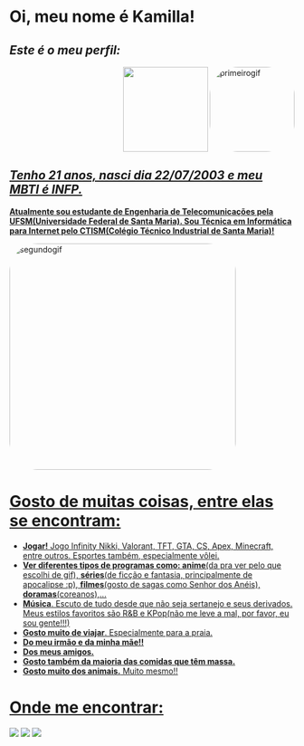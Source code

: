# **Oi, meu nome é Kamilla!**
## *Este é o meu perfil:*  

 <img align="right" alt="primeirogif" height="150" style="border-radius:50px;" src="https://img.wattpad.com/0ac9a4feb0ba3c267c6df41432e05721e46929c8/68747470733a2f2f73332e616d617a6f6e6177732e636f6d2f776174747061642d6d656469612d736572766963652f53746f7279496d6167652f4f526576714e70687132747234513d3d2d313037303330353438362e313638313530343364343933323162663736323334383730393839352e676966">

<div align="right">
  <a href="https://github.com/KamillaStreb">
  <img height="150em" src="https://github-readme-stats.vercel.app/api?username=KamillaStreb&show_icons=true&theme=tokyonight&include_all_commits=true&count_private=true"/>
</div>

## *Tenho 21 anos, nasci dia 22/07/2003 e meu MBTI é INFP.*
**Atualmente sou estudante de Engenharia de Telecomunicações pela UFSM(Universidade Federal de Santa Maria). Sou Técnica em Informática para Internet pelo CTISM(Colégio Técnico Industrial de Santa Maria)!**

<img align="center" alt="segundogif" height="400" style="border-radius:50px;" src="https://i.pinimg.com/originals/95/c3/00/95c300e53b7ae84ceead5a83bf310aa1.gif">

# **Gosto de muitas coisas, entre elas se encontram:**
- **Jogar!** Jogo Infinity Nikki, Valorant, TFT, GTA, CS, Apex, Minecraft, entre outros. Esportes também, especialmente vôlei.
- **Ver diferentes tipos de programas como: anime**(da pra ver pelo que escolhi de gif), **séries**(de ficção e fantasia, principalmente de apocalipse :p), **filmes**(gosto de sagas como Senhor dos Anéis), **doramas**(coreanos),...
- **Música**. Escuto de tudo desde que não seja sertanejo e seus derivados. Meus estilos favoritos são R&B e KPop(não me leve a mal, por favor, eu sou gente!!!)
- **Gosto muito de viajar**. Especialmente para a praia.
- **Do meu irmão e da minha mãe!!**
- **Dos meus amigos.**
- **Gosto também da maioria das comidas que têm massa.**
- **Gosto muito dos animais.** Muito mesmo!!

# **Onde me encontrar:**
  <a href = "mailto:kamilla.streb@gmail.com"><img src="https://img.shields.io/badge/-Gmail-%23333?style=for-the-badge&logo=gmail&logoColor=white" target="_blank"></a>
  <a href="https://www.instagram.com/https_kamis/" target="_blank"><img src="https://img.shields.io/badge/-Instagram-%23E4405F?style=for-the-badge&logo=instagram&logoColor=white" target="_blank"></a>
  <a href = "https://mobile.twitter.com/https_kamis"><img src="https://img.shields.io/badge/Twitter-1DA1F2?style=for-the-badge&logo=twitter&logoColor=white" target="_blank"></a>
 
